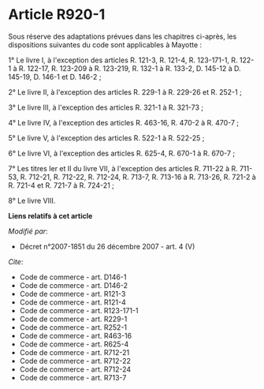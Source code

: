 # Article R920-1

Sous réserve des adaptations prévues dans les chapitres ci-après, les dispositions suivantes du code sont applicables à
Mayotte : 

1° Le livre I, à l'exception des articles R. 121-3, R. 121-4, R. 123-171-1, R. 122-1 à R. 122-17, R. 123-209 à R. 123-219, R.
132-1 à R. 133-2, D. 145-12 à D. 145-19, D. 146-1 et D. 146-2 ; 

2° Le livre II, à l'exception des articles R. 229-1 à R. 229-26 et R. 252-1 ; 

3° Le livre III, à l'exception des articles R. 321-1 à R. 321-73 ; 

4° Le livre IV, à l'exception des articles R. 463-16, R. 470-2 à R. 470-7 ; 

5° Le livre V, à l'exception des articles R. 522-1 à R. 522-25 ; 

6° Le livre VI, à l'exception des articles R. 625-4, R. 670-1 à R. 670-7 ; 

7° Les titres Ier et II du livre VII, à l'exception des articles R. 711-22 à R. 711-53, R. 712-21, R. 712-22, R. 712-24, R.
713-7, R. 713-16 à R. 713-26, R. 721-2 à R. 721-4 et R. 721-7 à R. 724-21 ; 

8° Le livre VIII.

**Liens relatifs à cet article**

_Modifié par_:

  - Décret n°2007-1851 du 26 décembre 2007 - art. 4 (V)

_Cite_:

  - Code de commerce - art. D146-1
  - Code de commerce - art. D146-2
  - Code de commerce - art. R121-3
  - Code de commerce - art. R121-4
  - Code de commerce - art. R123-171-1
  - Code de commerce - art. R229-1
  - Code de commerce - art. R252-1
  - Code de commerce - art. R463-16
  - Code de commerce - art. R625-4
  - Code de commerce - art. R712-21
  - Code de commerce - art. R712-22
  - Code de commerce - art. R712-24
  - Code de commerce - art. R713-7
